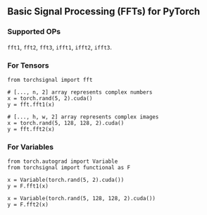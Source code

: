 ## Basic Signal Processing (FFTs) for PyTorch

### Supported OPs
`fft1`, `fft2`, `fft3`, `ifft1`, `ifft2`, `ifft3`.

### For Tensors
````
from torchsignal import fft

# [..., n, 2] array represents complex numbers
x = torch.rand(5, 2).cuda()
y = fft.fft1(x)

# [..., h, w, 2] array represents complex images
x = torch.rand(5, 128, 128, 2).cuda()
y = fft.fft2(x)
````

### For Variables
````
from torch.autograd import Variable
from torchsignal import functional as F

x = Variable(torch.rand(5, 2).cuda())
y = F.fft1(x)

x = Variable(torch.rand(5, 128, 128, 2).cuda())
y = F.fft2(x)
````
